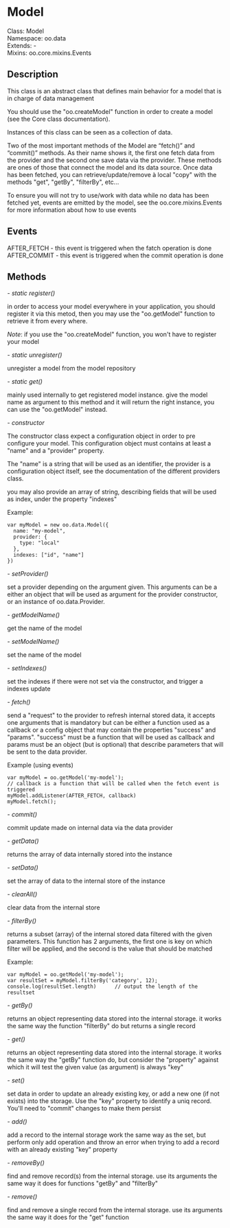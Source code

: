 Model
=====

  Class: Model  
  Namespace: oo.data  
  Extends: -  
  Mixins: oo.core.mixins.Events


Description
-----------

  This class is an abstract class that defines main behavior for a model that is in charge of data management

  You should use the "oo.createModel" function in order to create a model (see the Core class documentation).

  Instances of this class can be seen as a collection of data. 

  Two of the most important methods of the Model are “fetch()” and “commit()” methods. As their name shows it, the first one fetch data from the provider and the second one save data via the provider. These methods are ones of those that connect the model and its data source. Once data has been fetched, you can retrieve/update/remove à local "copy" with the methods "get", "getBy", "filterBy", etc...

  To ensure you will not try to use/work with data while no data has been fetched yet, events are emitted by the model, see the oo.core.mixins.Events for more information about how to use events


Events
------

  AFTER_FETCH  - this event is triggered when the fatch operation is done  
  AFTER_COMMIT - this event is triggered when the commit operation is done


Methods
-------

  _- static register()_

  in order to access your model everywhere in your application, you should register it via this metod, then you may use the "oo.getModel" function to retrieve it from every where.

  _Note_: if you use the "oo.createModel" function, you won't have to register your model



  _- static unregister()_

  unregister a model from the model repository



  _- static get()_

  mainly used internally to get registered model instance. give the model name as argument to this method and it will return the right instance, you can use the "oo.getModel" instead.



  _- constructor_

  The constructor class expect a configuration object in order to pre configure your model. This configuration object must contains at least a "name" and a "provider" property.

  The "name" is a string that will be used as an identifier, the provider is a configuration object itself, see the documentation of the different providers class.

  you may also provide an array of string, describing fields that will be used as index, under the property "indexes"

  Example:

    var myModel = new oo.data.Model({
      name: "my-model", 
      provider: {
        type: "local"
      },
      indexes: ["id", "name"]
    })



  _- setProvider()_

  set a provider depending on the argument given. This arguments can be a either an object that will be used as argument for the provider constructor, or an instance of oo.data.Provider.



  _- getModelName()_

  get the name of the model



  _- setModelName()_

  set the name of the model



  _- setIndexes()_

  set the indexes if there were not set via the constructor, and trigger a indexes update



  _- fetch()_

  send a "request" to the provider to refresh internal stored data, it accepts one arguments that is mandatory but can be either a function used as a callback or a config object that may contain the properties "success" and "params". "success" must be a function that will be used as callback and params must be an object (but is optional) that describe parameters that will be sent to the data provider.

  Example (using events)

    var myModel = oo.getModel('my-model');
    // callback is a function that will be called when the fetch event is triggered
    myModel.addListener(AFTER_FETCH, callback)
    myModel.fetch();


  _- commit()_

  commit update made on internal data via the data provider



  _- getData()_

  returns the array of data internally stored into the instance



  _- setData()_

  set the array of data to the internal store of the instance



  _- clearAll()_

  clear data from the internal store



  _- filterBy()_

  returns a subset (array) of the internal stored data filtered with the given parameters. This function has 2 arguments, the first one is key on which filter will be applied, and the second is the value that should be matched

  Example:

    var myModel = oo.getModel('my-model');
    var resultSet = myModel.filterBy('category', 12);
    console.log(resultSet.length)      // output the length of the resultset

    

  _- getBy()_

  returns an object representing data stored into the internal storage. it works the same way the function "filterBy" do but returns a single record



  _- get()_

  returns an object representing data stored into the internal storage. it works the same way the "getBy" function do, but consider the "property" against which it will test the given value (as argument) is always "key"



  _- set()_

  set data in order to update an already existing key, or add a new one (if not exists) into the storage. Use the "key" property to identify a uniq record. You'll need to "commit" changes to make them persist




  _- add()_

  add a record to the internal storage work the same way as the set, but perform only add operation and throw an error when trying to add a record with an already existing "key" property



  _- removeBy()_

  find and remove record(s) from the internal storage. use its arguments the same way it does for functions "getBy" and "filterBy"



  _- remove()_

  find and remove a single record from the internal storage. use its arguments the same way it does for the "get" function
